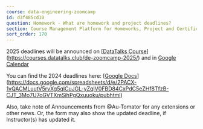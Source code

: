 ```yaml
---
course: data-engineering-zoomcamp
id: d3f485cd10
question: Homework - What are homework and project deadlines?
section: Course Management Platform for Homeworks, Project and Certificate
sort_order: 170
---
```


2025 deadlines will be announced on [[DataTalks Course](https://courses.datatalks.club/de-zoomcamp-2025/)](https://courses.datatalks.club/de-zoomcamp-2025/) and in [Google Calendar](https://calendar.google.com/calendar/?cid=ZXIxcjA1M3ZlYjJpcXU0dTFmaG02MzVxMG9AZ3JvdXAuY2FsZW5kYXIuZ29vZ2xlLmNvbQ)

You can find the 2024 deadlines here: [[Google Docs](https://docs.google.com/spreadsheets/d/e/2PACX-1vQACMLuutV5rvXg5qICuJGL-yZqIV0FBD84CxPdC5eZHf8TfzB-CJT_3Mo7U7oGVTXmSihPgQxuuoku/pubhtml)](https://docs.google.com/spreadsheets/d/e/2PACX-1vQACMLuutV5rvXg5qICuJGL-yZqIV0FBD84CxPdC5eZHf8TfzB-CJT_3Mo7U7oGVTXmSihPgQxuuoku/pubhtml)

Also, take note of Announcements from @Au-Tomator for any extensions or other news. Or, the form may also show the updated deadline, if Instructor(s) has updated it.

